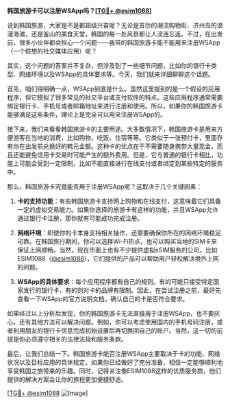 **韩国旅游卡可以注册WSApp吗？[[TG💪+ @esim1088](https://t.me/s/esim1088)]**

说到韩国旅游，大家是不是都超级兴奋呢？无论是首尔的潮流购物街、济州岛的浪漫海滩，还是釜山的美食天堂，韩国的每一处风景都让人流连忘返。不过，在出发前，很多小伙伴都会担心一个问题——我带的韩国旅游卡能不能用来注册WSApp（一个假想的社交媒体应用）呢？

其实，这个问题的答案并不复杂，但涉及到了一些细节问题，比如你的银行卡类型、网络环境以及WSApp的具体要求等。今天，我们就来详细聊聊这个话题。

首先，咱们得明确一点，WSApp到底是什么。虽然这里提到的是一个假设的应用程序，但它模拟了很多常见的社交平台或支付软件的特点。这些应用程序通常需要绑定银行卡、手机号或者邮箱地址来进行注册和使用。所以，如果你的韩国旅游卡能够满足这些条件，理论上是完全可以用来注册WSApp的。

接下来，我们来看看韩国旅游卡的主要用途。大多数情况下，韩国旅游卡是用来方便游客在当地的消费，比如购物、吃饭、住宿等等。它类似于一张预付卡，里面存有你在出发前兑换好的韩元金额。这种卡的优点在于不需要随身携带大量现金，而且还能避免信用卡交易时可能产生的额外费用。但是，它与普通的银行卡相比，功能上可能会受到一定限制，比如不能直接进行在线支付或者绑定到某些特定的服务中。

那么，韩国旅游卡究竟能否用于注册WSApp呢？这取决于几个关键因素：

1. **卡的支持功能**：有些韩国旅游卡支持网上购物和在线支付，这意味着它们具备一定的虚拟交易能力。如果你选择的旅游卡有这样的功能，并且WSApp允许通过银行卡注册，那你就有可能成功完成注册。
   
2. **网络环境**：即使你的卡本身支持相关操作，还需要确保你所在的网络环境稳定可靠。在韩国旅行期间，你可以选择Wi-Fi热点，也可以购买当地的SIM卡来保证上网顺畅。当然，现在市面上也有不少提供虚拟eSIM服务的公司，比如ESIM1088（[@esim1088](https://t.me/s/esim1088)），它们提供的产品可以帮助用户轻松解决境外上网的问题。

3. **WSApp的具体要求**：每个应用程序都有自己的规则。有的可能只接受特定国家发行的银行卡，有的则对卡的品牌有限制。因此，在尝试注册之前，最好先查看一下WSApp的官方说明文档，确认自己的卡是否符合要求。

如果经过以上分析后发现，你的韩国旅游卡无法直接用于注册WSApp，也不要灰心。还有其他方法可以解决问题。例如，你可以考虑使用国内的手机号码注册，或者利用朋友的银行卡信息完成初始设置后再切换回自己的账户。当然，这一切的前提是你必须遵守相关的法律法规和服务条款。

最后，让我们总结一下。韩国旅游卡能否注册WSApp主要取决于卡的功能、网络状况以及目标应用的具体规定。如果你已经做好了充分准备，相信一定能够顺利地享受韩国之旅带来的乐趣。同时，记得关注像ESIM1088这样的优质服务商，他们提供的解决方案会让你的旅程更加便捷舒适。

[[TG💪+ @esim1088](https://t.me/s/esim1088) ![Image](https://i.postimg.cc/4NQfJmqS/Snipaste-2025-05-13-00-14-12.png)]